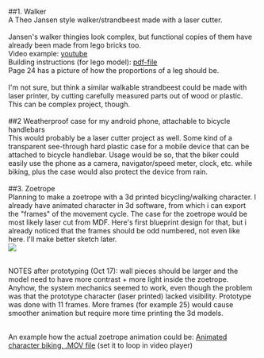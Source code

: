 
##1. Walker<br/>
A Theo Jansen style walker/strandbeest made with a laser cutter.
<br/><br/>
Jansen's walker thingies look complex, but functional copies of them have already been made from lego bricks too.<br/>
Video example: <a href="http://www.youtube.com/watch?v=jpEJ-Ij0yns">youtube</a><br/>
Building instructions (for lego model): <a href="http://www.aupress.ca/books/120175/ebook/05_Dawson_et_al_2010-From_Bricks_To_Brains.pdf">pdf-file</a><br/>
Page 24 has a picture of how the proportions of a leg should be.
<br/><br/>
I'm not sure, but think a similar walkable strandbeest could be made with laser printer, by cutting carefully measured parts out of wood or plastic. This can be complex project, though.
<br/><br/>
##2 Weatherproof case for my android phone, attachable to bicycle handlebars <br/>
This would probably be a laser cutter project as well. Some kind of a transparent see-through hard plastic case for a mobile device that can be attached to bicycle handlebar. Usage would be so, that the biker could easily use the phone as a camera, navigator/speed meter, clock, etc. while biking, plus the case would also protect the device from rain.
<br/><br/>
##3. Zoetrope<br/>
Planning to make a zoetrope with a 3d printed bicycling/walking character. I already have animated character in 3d software, from which i can export the "frames" of the movement cycle.
The case for the zoetrope would be most likely laser cut from MDF. Here's first blueprint design for that, but i already noticed that the frames should be odd numbered, not even like here. I'll make better sketch later.
<br/>
<img src="https://raw.github.com/DigitalFabricationStudio/Project_0.2/master/toni.enstrom/zoetrope_planning_toni.png">
<br/><br/>

NOTES after prototyping (Oct 17): wall pieces should be larger and the model need to have more contrast + more light inside the zoetrope. Anyhow, the system mechanics seemed to work, even though the problem was that the prototype character (laser printed) lacked visibility. Prototype was done with 11 frames. More frames (for example 25) would cause smoother animation but require more time printing the 3d models.
<br/><br/>

An example how the actual zoetrope animation could be:
<a href="https://raw.github.com/DigitalFabricationStudio/Project_0.2/master/toni.enstrom/biking_export_25frames_loop.mov">Animated character biking, .MOV file</a> (set it to loop in video player)
